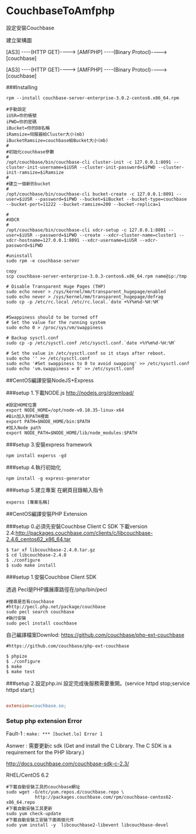 # CouchbaseToAmfphp
設定安裝Couchbase

建立架構圖

[AS3] ----(HTTP GET)----> [AMFPHP] ----(Binary Protocl)----> [couchbase]

[AS3] ----(HTTP GET)----> [AMFPHP] ----(Binary Protocl)----> [couchbase]

###Installing
```shell
rpm --install couchbase-server-enterprise-3.0.2-centos6.x86_64.rpm

#手動設定
iUSR=你的帳號
iPWD=你的密碼
iBucket=你的DB名稱
iRamsize=伺服器給Cluster大小(mb)
iBucketRamsize=couchbase給Bucket大小(mb)
#
#初始化couchbase參數
#
/opt/couchbase/bin/couchbase-cli cluster-init -c 127.0.0.1:8091 --cluster-init-username=$iUSR --cluster-init-password=$iPWD --cluster-init-ramsize=$iRamsize
#
#建立一個新的bucket
#
/opt/couchbase/bin/couchbase-cli bucket-create -c 127.0.0.1:8091 --user=$iUSR --password=$iPWD --bucket=$iBucket --bucket-type=couchbase --bucket-port=11222 --bucket-ramsize=200 --bucket-replica=1

#
#XDCR
#
/opt/couchbase/bin/couchbase-cli xdcr-setup -c 127.0.0.1:8091 --user=$iUSR --password=$iPWD --create --xdcr-cluster-name=cluster1 --xdcr-hostname=127.0.0.1:8091 --xdcr-username=$iUSR --xdcr-password=$iPWD
```

```
#uninstall
sudo rpm -e couchbase-server

copy
scp couchbase-server-enterprise-3.0.3-centos6.x86_64.rpm name@ip:/tmp

# Disable Transparent Huge Pages (THP)
sudo echo never > /sys/kernel/mm/transparent_hugepage/enabled
sudo echo never > /sys/kernel/mm/transparent_hugepage/defrag
sudo cp -p /etc/rc.local /etc/rc.local.`date +%Y%m%d-%H:%M`


#Swappiness should to be turned off
# Set the value for the running system
sudo echo 0 > /proc/sys/vm/swappiness

# Backup sysctl.conf
sudo cp -p /etc/sysctl.conf /etc/sysctl.conf.`date +%Y%m%d-%H:%M`

# Set the value in /etc/sysctl.conf so it stays after reboot.
sudo echo '' >> /etc/sysctl.conf
sudo echo '#Set swappiness to 0 to avoid swapping' >> /etc/sysctl.conf
sudo echo 'vm.swappiness = 0' >> /etc/sysctl.conf

```


##CentOS編譯安裝NodeJS+Express

###setup 1.下載NODE.js 
http://nodejs.org/download/

```shell
#設定HOME位置
export NODE_HOME=/opt/node-v0.10.35-linux-x64
#Bin加入到PATH裡面
export PATH=$NODE_HOME/bin:$PATH
#加入Node path
export NODE_PATH=$NODE_HOME/lib/node_modules:$PATH
````

###setup 3.安裝express framework 
```shell 
npm install experss -gd
```

###setup 4.執行初始化
```shell 
npm install -g express-generator
```

###setup 5.建立專案
在網頁目錄輸入指令
```shell
experss [專案名稱]
```

##CentOS編譯安裝PHP Extension

###setup 0.必須先安裝Couchbse Client C SDK 
下載version 2.4:http://packages.couchbase.com/clients/c/libcouchbase-2.4.6_centos62_x86_64.tar
```shell
$ tar xf libcouchbase-2.4.0.tar.gz
$ cd libcouchbase-2.4.0
$ ./configure
$ sudo make install
```
###setup 1.安裝Couchbse Client SDK 

透過 Pecl是PHP擴展庫路徑在/php/bin/pecl

```shell
#搜尋是否有couchbase
#http://pecl.php.net/package/couchbase
sudo pecl search couchbase
#執行安裝
sudo pecl install couchbase
```
自己編譯檔案Downlod: <https://github.com/couchbase/php-ext-couchbase>
```shell
#https://github.com/couchbase/php-ext-couchbase

$ phpize
$ ./configure
$ make
$ make test

```
###setup 2.設定php.ini
設定完成後服務需要重開。(service httpd stop;service httpd start;)

```ini

extension=couchbase.so;

```

### Setup php extension Error

Fault-1 : `make: *** [bucket.lo] Error 1`

Asnwer  : 需要更新c sdk (Get and install the C Library. The C SDK is a requirement for the PHP library.)

http://docs.couchbase.com/couchbase-sdk-c-2.3/

RHEL/CentOS 6.2

```shell
#下載自動安裝工具的couchbase網址
sudo wget -O/etc/yum.repos.d/couchbase.repo \
           http://packages.couchbase.com/rpm/couchbase-centos62-x86_64.repo
#下載自動安裝工具更新
sudo yum check-update
#下載自動安裝工安裝下面兩個元件
sudo yum install -y  libcouchbase2-libevent libcouchbase-devel
```


